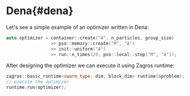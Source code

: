 # Dena{#dena}

Let's see a simple example of an optimizer written in Dena:

```cpp
auto optimizer = container::create("A", n_particles, group_size)
                 >> pso::memory::create("M", "A")
                 >> init::uniform("A")
                 >> run::n_times(20, pso::local::step("M", "A"));
```

After designing the optimizer we can execute it using Zagros runtime:
```cpp
zagros::basic_runtime<swarm_type, dim, block_dim> runtime(&problem);
// execute the optimizer
runtime.run(optimizer);
```
